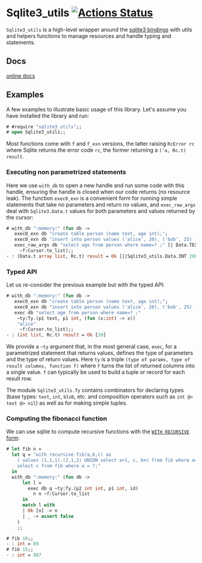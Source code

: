 # Sqlite3_utils [![Actions Status](https://github.com/c-cube/sqlite3_utils/workflows/build/badge.svg)](https://github.com/c-cube/sqlite3_utils/actions)

`Sqlite3_utils` is a high-level wrapper around the
[sqlite3 bindings](https://github.com/mmottl/sqlite3-ocaml)
with utils and helpers functions to manage resources and handle typing and statements.

## Docs

[online docs](https://c-cube.github.io/sqlite3_utils/)

## Examples

A few examples to illustrate basic usage of this library.
Let's assume you have installed the library and run:

```ocaml
# #require "sqlite3_utils";;
# open Sqlite3_utils;;
```

Most functions come with `f` and `f_exn` versions, the latter raising `RcError rc`
where Sqlite returns the error code `rc`, the former returning a `('a, Rc.t) result`.

### Executing non parametrized statements

Here we use `with_db` to open a new handle and run some code with this
handle, ensuring the handle is closed when our code returns (no resource leak).
The function `exec0_exn` is a convenient form for running simple statements
that take no parameters and return no values, and `exec_raw_args` deal with `Sqlite3.Data.t`
values for both parameters and values returned by the cursor:

```ocaml
# with_db ":memory:" (fun db ->
   exec0_exn db "create table person (name text, age int);";
   exec0_exn db "insert into person values ('alice', 20), ('bob', 25) ;";
   exec_raw_args db "select age from person where name=? ;" [| Data.TEXT "alice" |]
     ~f:Cursor.to_list);;
- : (Data.t array list, Rc.t) result = Ok [[|Sqlite3_utils.Data.INT 20L|]]
```

### Typed API

Let us re-consider the previous example but with the typed API:

```ocaml
# with_db ":memory:" (fun db ->
   exec0_exn db "create table person (name text, age int);";
   exec0_exn db "insert into person values ('alice', 20), ('bob', 25) ;";
   exec db "select age from person where name=? ;"
    ~ty:Ty.(p1 text, p1 int, (fun (x:int) -> x))
    "alice"
     ~f:Cursor.to_list);;
- : (int list, Rc.t) result = Ok [20]
```

We provide a `~ty` argument that, in the most general case, `exec`,
for a parametrized statement that returns values, defines the type
of parameters and the type of return values.
Here `ty` is a triple `(type of params, type of result columns, function f)`
where `f` turns the list of returned columns into a single value. `f`
can typically be used to build a tuple or record for each result row.

The module `Sqlite3_utils.Ty` contains combinators for declaring types
(base types: `text`, `int`, `blob`, etc. and composition operators such
as `int @> text @> nil`) as well as for making simple tuples.

### Computing the fibonacci function

We can use sqlite to compute recursive functions with the
[`WITH RECURSIVE` form](https://www.sqlite.org/lang_with.html):

```ocaml
# let fib n =
  let q = "with recursive fib(a,b,c) as
    ( values (1,1,1),(2,1,2) UNION select a+1, c, b+c from fib where a<=?)
    select c from fib where a = ?;"
  in
  with_db ":memory:" (fun db ->
      let l =
        exec db q ~ty:Ty.(p2 int int, p1 int, id)
          n n ~f:Cursor.to_list
      in
      match l with
      | Ok [n] -> n
      | _ -> assert false
    )
    ;;

# fib 10;;
- : int = 89
# fib 15;;
- : int = 987
```

